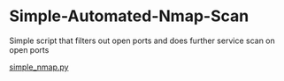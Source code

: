 # Simple-Automated-Nmap-Scan
Simple script that filters out open ports and does further service scan on open ports

[simple_nmap.py](https://github.com/GalaGoldking/Miscellaneous-Cybersecurity-Oriented-Scripts/blob/main/nmap_simple.py)
